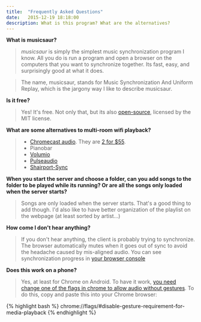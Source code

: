 ```yaml
---
title:  "Frequently Asked Questions"
date:   2015-12-19 18:18:00
description: What is this program? What are the alternatives?
---
```


**What is musicsaur?**

> *musicsaur* is simply the simplest music synchronization program I know. All you do is run a program and open a browser on the computers that you want to synchronize together. Its fast, easy, and surprisingly good at what it does.

> The name, musicsaur, stands for Music Synchronization And Uniform Replay, which is the jargony way I like to describe musicsaur.

**Is it free?**

> Yes! It's free. Not only that, but its also [open-source](https://github.com/schollz/musicsaur), licensed by the MIT license.

**What are some alternatives to multi-room wifi playback?**

> - [Chromecast audio](http://www.androidcentral.com/chromecast-audio-can-now-play-same-song-every-room). They are [2 for $55](https://store.google.com/product/chromecast_audio).
> - Pianobar
> - [Volumio](https://volumio.org/)
> - [Pulseaudio](http://www.danplanet.com/blog/2014/11/26/multi-room-audio-with-multicast-rtp/)
> - [Shairport-Sync](https://github.com/mikebrady/shairport-sync)


**When you start the server and choose a folder, can you add songs to the folder to be played while its running? Or are all the songs only loaded when the server starts?**

> Songs are only loaded when the server starts. That's a good thing to add though. I'd also like to have better organization of the playlist on the webpage (at least sorted by artist...)


**How come I don't hear anything?**

> If you don't hear anything, the client is probably trying to synchronize. The browser automatically mutes when it goes out of sync to avoid the headache caused by mis-aligned audio. You can see synchronization progress in [your browser console](https://webmasters.stackexchange.com/questions/8525/how-to-open-the-javascript-console-in-different-browsers)

**Does this work on a phone?**

> Yes, at least for Chrome on Android. To have it work, [you need change one of the flags in chrome to allow audio without gestures](http://android.stackexchange.com/questions/59134/enable-autoplay-html5-video-in-chrome). To do this, copy and paste this into your Chrome browser:

{% highlight bash %}
chrome://flags/#disable-gesture-requirement-for-media-playback
{% endhighlight %}



